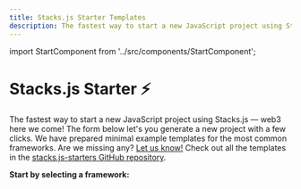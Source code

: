 ```yaml
---
title: Stacks.js Starter Templates
description: The fastest way to start a new JavaScript project using Stacks.js
---
```


import StartComponent from '../src/components/StartComponent';

# Stacks.js Starter ⚡️

The fastest way to start a new JavaScript project using Stacks.js — web3 here we come!
The form below let's you generate a new project with a few clicks.
We have prepared minimal example templates for the most common frameworks.
Are we missing any?
[Let us know!](https://github.com/hirosystems/stacks.js-starters/issues/new)
Check out all the templates in the [stacks.js-starters GitHub repository](https://github.com/hirosystems/stacks.js-starters/tree/main/templates).

**Start by selecting a framework:**

<StartComponent />
